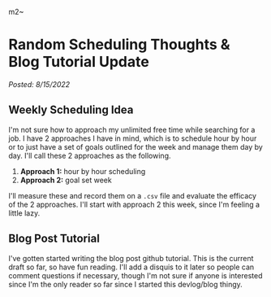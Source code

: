 m2~
# Random Scheduling Thoughts & Blog Tutorial Update

_Posted: 8/15/2022_

## Weekly Scheduling Idea

I'm not sure how to approach my unlimited free time while searching for a job.
I have 2 approaches I have in mind, which is to schedule hour by hour or to just have a set of goals outlined for the week and manage them day by day.
I'll call these 2 approaches as the following.

1) **Approach 1:** hour by hour scheduling
2) **Approach 2:** goal set week

I'll measure these and record them on a ```.csv``` file and evaluate the efficacy of the 2 approaches.
I'll start with approach 2 this week, since I'm feeling a little lazy.

## Blog Post Tutorial

I've gotten started writing the blog post github tutorial.
This is the current draft so far, so have fun reading.
I'll add a disquis to it later so people can comment questions if necessary, though I'm not sure if anyone is interested since I'm the only reader so far since I started this devlog/blog thingy.